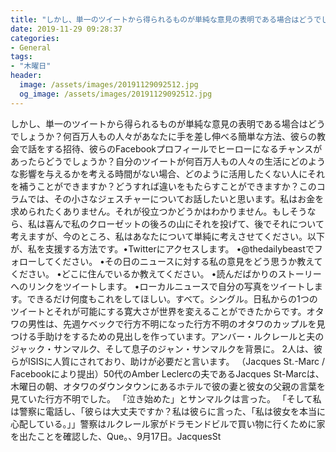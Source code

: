 ```yaml
---
title: "しかし、単一のツイートから得られるものが単純な意見の表明である場合はどうでしょうか？"
date: 2019-11-29 09:28:37
categories:
- General
tags:
- "木曜日"
header:
  image: /assets/images/20191129092512.jpg
  og_image: /assets/images/20191129092512.jpg
---
```


しかし、単一のツイートから得られるものが単純な意見の表明である場合はどうでしょうか？何百万人もの人々があなたに手を差し伸べる簡単な方法、彼らの教会で話をする招待、彼らのFacebookプロフィールでヒーローになるチャンスがあったらどうでしょうか？自分のツイートが何百万人もの人々の生活にどのような影響を与えるかを考える時間がない場合、どのように活用したくない人にそれを補うことができますか？どうすれば違いをもたらすことができますか？このコラムでは、その小さなジェスチャーについてお話したいと思います。私はお金を求められたくありません。それが役立つかどうかはわかりません。もしそうなら、私は喜んで私のクローゼットの後ろの山にそれを投げて、後でそれについて考えますが、今のところ、私はあなたについて単純に考えさせてください。以下が、私を支援する方法です。•Twitterにアクセスします。 •@thedailybeastでフォローしてください。 •その日のニュースに対する私の意見をどう思うか教えてください。 •どこに住んでいるか教えてください。 •読んだばかりのストーリーへのリンクをツイートします。 •ローカルニュースで自分の写真をツイートします。できるだけ何度もこれをしてほしい。すべて。シングル。日私からの1つのツイートとそれが可能にする寛大さが世界を変えることができたからです。オタワの男性は、先週ケベックで行方不明になった行方不明のオタワのカップルを見つける手助けをするための見出しを作っています。アンバー・ルクレールと夫のジャック・サンマルク、そして息子のジャン・サンマルクを背景に。 2人は、彼らがISISに人質にされており、助けが必要だと言います。 （Jacques St.-Marc / Facebookにより提出）50代のAmber Leclercの夫であるJacques St-Marcは、木曜日の朝、オタワのダウンタウンにあるホテルで彼の妻と彼女の父親の言葉を見ていた行方不明でした。 「泣き始めた」とサンマルクは言った。 「そして私は警察に電話し、「彼らは大丈夫ですか？私は彼らに言った、「私は彼女を本当に心配している。」」警察はルクレール家がドラモンドビルで買い物に行くために家を出たことを確認した、Que。、9月17日。JacquesSt

